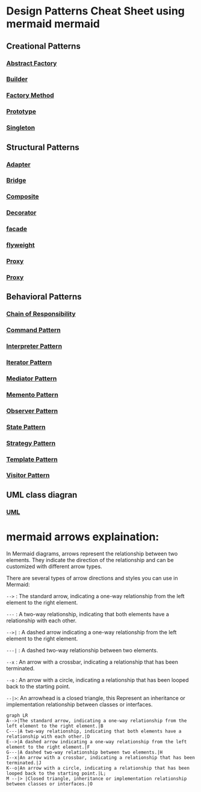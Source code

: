 # Design Patterns Cheat Sheet using mermaid mermaid

## Creational Patterns

### [Abstract Factory](creational-patterns/abstract_factory.md)
### [Builder](creational-patterns/builder.md)
### [Factory Method](creational-patterns/factory_method.md)
### [Prototype](creational-patterns/prototype.md)
### [Singleton](creational-patterns/singleton.md)

## Structural Patterns

### [Adapter](structural-patterns/adapter.md)
### [Bridge](structural-patterns/bridge.md)
### [Composite](structural-patterns/composite.md)
### [Decorator](structural-patterns/decorator.md)
### [facade](structural-patterns/facade.md)
### [flyweight](structural-patterns/flyweight.md)
### [Proxy](structural-patterns/proxy.md)
### [Proxy](structural-patterns/proxy.md)

## Behavioral Patterns

### [Chain of Responsibility](behavioral_patterns/chain_of_responsibility.md)
### [Command Pattern](behavioral_patterns/command_pattern.md)
### [Interpreter Pattern](behavioral_patterns/interpreter_pattern.md)
### [Iterator Pattern](behavioral_patterns/iterator_pattern.md)
### [Mediator Pattern](behavioral_patterns/mediator_pattern.md)
### [Memento Pattern](behavioral_patterns/memento_pattern.md)
### [Observer Pattern](behavioral_patterns/observer_pattern.md)
### [State Pattern](behavioral_patterns/state_pattern.md)
### [Strategy Pattern](behavioral_patterns/strategy_pattern.md)
### [Template Pattern](behavioral_patterns/template_method_pattern.md)
### [Visitor Pattern](behavioral_patterns/visitor_pattern.md)

## UML class diagran

### [UML](uml-diagram/uml.md)

# mermaid arrows explaination:
In Mermaid diagrams, arrows represent the relationship between two elements. They indicate the direction of the relationship and can be customized with different arrow types.

There are several types of arrow directions and styles you can use in Mermaid:

`-->` : The standard arrow, indicating a one-way relationship from the left element to the right element.

`---` : A two-way relationship, indicating that both elements have a relationship with each other.

`-->|` : A dashed arrow indicating a one-way relationship from the left element to the right element.

`---|` : A dashed two-way relationship between two elements.

`--x` : An arrow with a crossbar, indicating a relationship that has been terminated.

`--o` : An arrow with a circle, indicating a relationship that has been looped back to the starting point.

`--|>`: An arrowhead is a closed triangle, this Represent an inheritance or implementation relationship between classes or interfaces.

```mermaid
graph LR
A-->|The standard arrow, indicating a one-way relationship from the left element to the right element.|B
C---|A two-way relationship, indicating that both elements have a relationship with each other.|D
E-->|A dashed arrow indicating a one-way relationship from the left element to the right element.|F
G---|A dashed two-way relationship between two elements.|H
I--x|An arrow with a crossbar, indicating a relationship that has been terminated.|J
K--o|An arrow with a circle, indicating a relationship that has been looped back to the starting point.|L;
M --|> |Closed triangle, inheritance or implementation relationship between classes or interfaces.|O

```